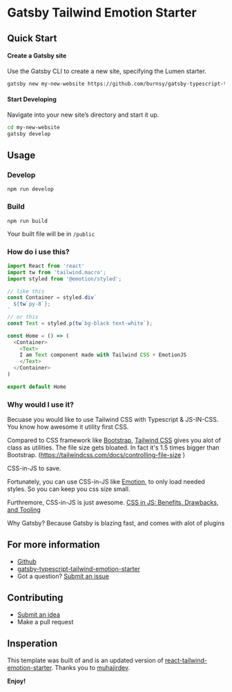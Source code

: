 # Gatsby Tailwind Emotion Starter


## Quick Start

#### Create a Gatsby site
Use the Gatsby CLI to create a new site, specifying the Lumen starter.
```sh
gatsby new my-new-website https://github.com/burnsy/gatsby-typescript-tailwind-emotion-starter
```

#### Start Developing

Navigate into your new site’s directory and start it up.

```sh
cd my-new-website
gatsby develop
```

## Usage

### Develop

```
npm run develop
```

### Build

```
npm run build
```
Your built file will be in `/public`

### How do i use this?

```javascript
import React from 'react'
import tw from 'tailwind.macro';
import styled from '@emotion/styled';

// like this 
const Container = styled.div`
  ${tw`py-8`};
`
// or this
const Text = styled.p(tw`bg-black text-white`);

const Home = () => (
  <Container>
    <Text>
    I am Text component made with Tailwind CSS + EmotionJS
    </Text>
  </Container>
)

export default Home
```

### Why would I use it?

Becuase you would like to use Tailwind CSS with Typescript & JS-IN-CSS. You know how awesome it utility first CSS. 

Compared to CSS framework like [Bootstrap](http://getbootstrap.com/), [Tailwind CSS](https://tailwindcss.com) gives you alot of class as utilities. The file size gets bloated. In fact it's 1.5 times bigger than Bootstrap. (https://tailwindcss.com/docs/controlling-file-size )

CSS-in-JS to save.

Fortunately, you can use CSS-in-JS like [Emotion](https://github.com/emotion-js/emotion), to only load needed styles. So you can keep you css size small.

Furthremore, CSS-in-JS is just awesome. [CSS in JS: Benefits, Drawbacks, and Tooling](https://objectpartners.com/2017/11/03/css-in-js-benefits-drawbacks-and-tooling/)

Why Gatsby?
Because Gatsby is blazing fast, and comes with alot of plugins

## For more information

- [Github](https://github.com/Burnsy/gatsby-typescript-tailwind-emotion-starter)
- [gatsby-typescript-tailwind-emotion-starter](https://github.com/Burnsy/gatsby-typescript-tailwind-emotion-starter)
- Got a question? [Submit an issue](https://github.com/Burnsy/gatsby-typescript-tailwind-emotion-starter/issues/new)

## Contributing

- [Submit an idea](https://github.com/Burnsy/gatsby-typescript-tailwind-emotion-starter/issues/new)
- Make a pull request

## Insperation 
This template was built of and is an updated version of [react-tailwind-emotion-starter](https://github.com/muhajirdev/react-tailwind-emotion-starter). Thanks you to [muhajirdev](https://github.com/muhajirdev/).

**Enjoy!**

